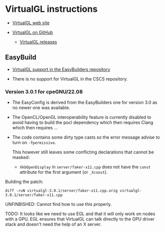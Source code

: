 # VirtualGL instructions

-   [VirtualGL web site](https://virtualgl.org/)
    
-   [ VirtualGL on GitHub](https://github.com/VirtualGL/virtualgl)
    
    -   [VirtualGL releases](https://github.com/VirtualGL/virtualgl/releases)
    
    
##  EasyBuild

-   [VirtualGL support in the EasyBuilders repository](https://github.com/easybuilders/easybuild-easyconfigs/tree/develop/easybuild/easyconfigs/v/VirtualGL)

-   There is no support for VirtualGL in the CSCS repository.


### Version 3.0.1 for cpeGNU/22.08

-   The EasyConfig is derived from the EasyBuilders one for version 3.0 as no
    newer one was available.
    
-   The OpenCL/OpenGL interoperability feature is currently disabled to avoid 
    having to build the pocl dependency which then requires Clang which then
    requires ...
    
-   The code contains some dirty type casts so the error message advise to 
    turn on `-fpermissive`. 
    
    This however still leaves some conflicting declarations that cannot be masked:
    
    -   `XkbOpenDisplay` in `server/faker-x11.cpp` does not have the `const` attribute
        for the first argument (or `_Xconst`).
    
    
Building the patch:

```
diff -ruN virtualgl-3.0.1/server/faker-x11.cpp.orig virtualgl-3.0.1/server/faker-x11.cpp
```

UNFINBISHED: Cannot find how to use this properly.

TODO: It looks like we need to use EGL and that it will only work on nodes with a GPU. 
EGL ensures that VirtualGL can talk directly to the GPU driver stack and doesn't need
the help of an X server.
